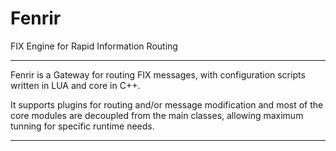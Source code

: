 Fenrir
======

<script src="http://coinwidget.com/widget/coin.js"></script>
<script>
CoinWidgetCom.go({
	wallet_address: "194WfkjPahe3v46RM6NK9ncCZRNEU5KRg9"
	, currency: "bitcoin"
	, counter: "count"
	, alignment: "bl"
	, qrcode: true
	, auto_show: false
	, lbl_button: "Support this idea"
	, lbl_address: "Tip me at:"
	, lbl_count: "donations"
	, lbl_amount: "BTC"
});
</script>

FIX Engine for Rapid Information Routing

------


Fenrir is a Gateway for routing FIX messages, with configuration scripts written in LUA and core in C++.

It supports plugins for routing and/or message modification and most of the core modules are decoupled from the main classes,
allowing maximum tunning for specific runtime needs.

------
